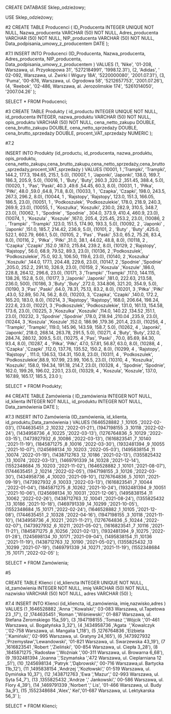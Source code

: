 CREATE DATABASE Sklep_odzieżowy;

USE Sklep_odzieżowy;

#2
CREATE TABLE Producenci (
    ID_Producenta INTEGER UNIQUE NOT NULL,
    Nazwa_producenta VARCHAR (50) NOT NULL,
    Adres_producenta VARCHAR (50) NOT NULL,
    NIP_producenta VARCHAR (50) NOT NULL,
    Data_podpisania_umowy_z_producentem DATE
    );
    
#7.1
INSERT INTO Producenci (ID_Producenta, Nazwa_producenta, Adres_producenta, NIP_producenta, Data_podpisania_umowy_z_producentem )
VALUES  (1,	'Nike', '01-208, Warszawa, ul. Przyokopowa 31', '5272184991', '1998.12.31'),
		(2,	'Adidas', '	02-092, Warszawa, ul. Żwirki I Wigury 18A', '5220000080', '2001.07.31'),
		(3,	'Puma', '00-876, Warszawa, ul. Ogrodowa 58', '5212657753', '2001.07.26'),
		(4,	'Reebok', '02-486, Warszawa, al. Jerozolimskie 174', '5261014050', '2007.04.26'
        );

SELECT * FROM Producenci;

#3
CREATE TABLE Produkty (
    id_productu INTEGER UNIQUE NOT NULL,
    id_producenta INTEGER,
    nazwa_produktu VARCHAR (50) NOT NULL,
    opis_produktu VARCHAR (50) NOT NULL,
    cena_netto_zakupu DOUBLE,
    cena_brutto_zakupu DOUBLE,
    cena_netto_sprzedaży DOUBLE,
    cena_brutto_sprzedaży DOUBLE,
    procent_VAT_sprzedaży NUMERIC
    );

#7.2
    
INSERT INTO Produkty (id_productu, id_producenta, nazwa_produktu, opis_produktu, cena_netto_zakupu,cena_brutto_zakupu,cena_netto_sprzedaży,cena_brutto_sprzedaży,procent_VAT_sprzedaży  )
VALUES (10001,	1	,'Trampki',	'Trampki', 144.2, 177.3, 194.65, 215.1, 5.0),
		(10007,	1	, 'Japonki', 'Japonki',	138.0, 169.7, 186.3,	205.9,	5.0),
		(10016,	1	, 'Buty',	'Buty',	260.3	,320.2	,351.45,	388.4,	5.0),
		(10020,	1	, 'Pas',	'Paski',	40.3	,49.6	,54.45,	60.3,	8.0),
		(10031,	1	, 'Piłka',	'Piłki',	48.0	,59.0	,64.8,	71.8,	8.0),
		(10033,	1	, 'Czapka',	'Czapki',	198.0,	243.5,	267.3,	296.2,	8.0),
		(10044,	1	, 'Rajstopy',	'Rajstopy',	123.0,	151.3,	166.05,	186.5,	23.0),
		(10051,	1	, 'Podkoszulek',	'Podkoszulekie',	178.0,	218.9,	240.3,	269.9,	23.0),
		(10055,	1	, 'Koszulka',	'Koszulki',	230.0,	282.9,	310.5,	348.7,	23.0),
		(10062,	1	, 'Spodnie'	, 'Spodnie'	, 304.0,	373.9,	410.4,	460.9,	23.0),
		(10074,	1	, 'Koszula'	, 'Koszule'	,167.0, 205.4,	225.45,	253.2,	23.0),
		(10086,	2	, 'Trampki'	, 'Trampki' 	,123.0,	151.5,	174.90,	193.3,	5.0),
		(10092,	2	, 'Japonki'	, 'Japonki'	,151.0,	185.7,	214.42,	236.9,	5.0),
		(10101,	2	, 'Buty'	, 'Buty'	,425.0,	522.1,	602.79,	666.1,	5.0),
		(10105,	2	, 'Pas'	, 'Paski'	,53.0,	65.2,	75.26,	83.4,	8.0),
		(10116,	2	, 'Piłka'	, 'Piłki'	,31.0,	38.1,	44.02,	48.8,	8.0),
		(10118,	2	, 'Czapka'	,'Czapki'	,152.0	,187.0,	215.84,	239.2,	8.0),
		(10129,	2	,'Rajstopy',	'Rajstopy',	56.0,	68.9,	79.52,	89.3,	23.0),
		(10136,	2	,'Podkoszulek',	'Podkoszulekie',	75.0,	92.3,	106.50,	119.6,	23.0),
		(10140,	2	,'Koszulka'	,'Koszulki'	,144.0,	177.1,	204.48,	229.6,	23.0),
		(10147,	2	,'Spodnie'	,'Spodnie'	,205.0,	252.2,	291.10,	326.9,	23.0),
		(10159,	2	,'Koszula'	,'Koszule'	,186.0,	228.8,	264.12,	296.6,	23.0),
		(10171,	3	,'Trampki' 	,'Trampki' 	,117.0,	144.115,	138.26,	152.8,	5.0),
		(10177,	3	,'Japonki'	,'Japonki'	,181.0,	222.63,	213.58,	236.0,	500),
		(10186,	3	,'Buty'	,'Buty'	,272.0,	334.806,	321.20,	354.9,	5.0),
		(10190,	3	,'Pas'	,'Paski'	,64.0,	78.31,	75.13,	83.2,	8.0),
		(10201,	3	,'Piłka'	,'Piłki'	,43.0,	52.89,	50.74,	56.2,	8.0),
		(10203,	3, 'Czapka', 	'Czapki'	,140.0,	172.2,	165.20,	183.0,	8.0),
		(10214,	3	,'Rajstopy',	'Rajstopy',	168.0,	206.64,	198.24,	222.6,	23.0),
		(10221,	3	,'Podkoszulek',	'Podkoszulekie',	131.0,	161.13,	154.58,	173.6,	23.0),
		(10225,	3	,'Koszulka'	,'Koszulki'	,114.0,	140.22	,134.52	,151.1,	23.0),
		(10232,	3	,'Spodnie'	,'Spodnie'	,178.0,	218.94	,210.04	,235.9,	23.0),
		(10244,	3	,'Koszula'	,'Koszule'	,152.0,	186.96	,179.36	,201.4,	23.0),
		(10256,	4 , 'Trampki', 'Trampki', 119.0, 145.96, 143.59, 158.7,	5.0),
		(10262,	4 , 'Japonki', 'Japonki', 218.0, 268.14, 263.78, 291.5, 5.0),
		(10271,	4	,'Buty', 'Buty', 232.0, 284.74, 280.12, 309.5, 5.0),
		(10275,	4	,'Pas', 'Paski' , 70.0, 85.69,	84.30, 93.4, 8.0),
		(10287,	4	, 'Piłka', 'Piłki', 47.0,	57.81,	56.87,	63.0, 8.0),
		(10288,	4	, 'Czapka'	,'Czapki'	,112.0,	137.76,	135.52,	150.2, 8.0),
		(10299,	4	, 'Rajstopy',	'Rajstopy' , 111.0,	136.53,	134.31,	150.8, 23.0),
		(10311,	4 , 'Podkoszulek',	'Podkoszulekie',88.9,	107.99,	23.99,	106.5,	23.0),
		(10310,	4	, 'Koszulka', 'Koszulki',	158.0,	194.34,	191.18,	214.7,	23.0),
        (10328,	4	, 'Spodnie', 'Spodnie',	162.0,	199.26,	196.02,	220.1,	23.0),
		(10329,	4	, 'Koszula', 'Koszule',	137.0,	167.89,	165.17,	185.5,	23.0
        );

SELECT * FROM Produkty;

#4
CREATE TABLE Zamówienia (
    ID_zamówienia INTEGER NOT NULL,
    id_klienta INTEGER NOT NULL,
    id_produktu INTEGER NOT NULL,
    Data_zamówienia DATE
    );
    
#7.3
INSERT INTO Zamówienia (ID_zamówienia, id_klienta, id_produktu,Data_zamówienia )
VALUES (1646528882	,1	,10105	,'2022-02-03'),
		(1744635451	,2	,10232	,'2022-01-21'),
		(1947198155	,3	,10118	,'2022-02-24'),
		(1434958736	,4	,10225	,'2022-03-13'),
		(1276764836	,5	,10129	,'2022-03-15'),
		(1473927932	,6	,10086	,'2022-03-13'),
		(1616823541	,7	,10140	,'2021-11-19'),
		(1845871275	,8	,10016	,'2022-03-30'),
		(1932481394	,9	,10055	,'2021-10-07'),
		(1245698134	,10	,10203	,'2022-05-03'),
		(1495838154	,11	,10074	,'2022-01-19'),
		(1438712763	,12	,10186	,'2021-02-13'),
		(1355825432	,13	,10074	,'2022-03-13'),
		(1469791339	,14	,10328	,'2021-12-14'),
		(1552348684	,15	,10203	,'2021-11-02'),
		(1646528882	,1	,10101	,'2021-08-07'),
		(1744635451	,2	,10214	,'2022-02-05'),
		(1947198155	,3	,10126	,'2022-03-30'),
		(1434958736	,4	,10020	,'2021-09-10'),
		(1276764836	,5	,10101	,'2021-09-19'),
		(1473927932	,6	,10033	,'2022-03-13'),
		(1616823541	,7	,10044	,'2022-01-04'),
		(1845871275	,8	,10262	,'2021-10-24'),
		(1932481394	,9	,10051	,'2021-10-06'),
		(1245698134	,10	,10031	,'2021-12-06'),
		(1495838154	,11	,10062	,'2022-02-26'),
		(1438712763	,12	,10041	,'2021-08-24'),
		(1355825432	,13	,10186	,'2021-10-18'),
		(1469791339	,14	,10299	,'2021-10-05'),
		(1552348684	,15	,10171	,'2022-02-24'),
		(1646528882	,1	,10105	,'2021-12-08'),
		(1744635451	,2	,10328	,'2022-04-16'),
		(1947198155	,3	,10118	,'2021-11-10'),
		(1434958736	,4	,10221	,'2021-11-21'),
		(1276764836	,5	,10244	,'2022-02-07'),
		(1473927932	,6	,10211	,'2021-05-02'),
		(1616823541	,7	,10116	,'2021-11-21'),
		(1845871275	,8	,10256	,'2021-02-13'),
		(1932481394	,9	,10275	,'2022-01-28'),
		(1245698134	,10	,10171	,'2021-09-04'),
		(1495838154	,11	,10136	,'2021-11-19'),
		(1438712763	,12	,10190	,'2021-05-02'),
		(1355825432	,13	,10299	,'2021-07-19'),
		(1469791339	,14	,10271	,'2021-11-19'),
		(1552348684	,15	,10171	,'2022-02-05'
        );
    
SELECT * FROM Zamówienia;


#5

 CREATE TABLE Klienci (
    id_kliencta INTEGER UNIQUE NOT NULL,
    id_zamówienia INTEGER NOT NULL,
    imię VARCHAR (50) NOT NULL,
    nazwisko VARCHAR (50) NOT NULL,
    adres VARCHAR (50)
    );

#7.4
INSERT INTO Klienci (id_kliencta, id_zamówienia, imię,nazwisko,adres )
VALUES  (1	,1646528882	,'Anna	','Kowalski',' 03-083 Warszawa, ul.Tapetowa 23 _17'),
		(2	,1744635451	,'Roman	','Wiśniewski','	01-887 Warszawa, ul. Stefana Żeromskiego 15a_59'),
		(3	,1947198155	,'Tomasz	','Wójcik	','01-461 Warszawa, ul. Bogatyńska 3_32'),
		(4	,1434958736	,'Agata 	','Kowalczyk	','02-758 Warszawa, ul. Mangalia 1_118'),
		(5	,1276764836	,'Elżbieta	','Kamiński','	02-995 Warszawa, ul. Gratyny 24_165'),
		(6	,1473927932	,'Przemysław','Lewandowski', '01-821 Warszawa, ul. Swarzewska 43_19'),
		(7	,1616823541	,'Robert	','Zieliński', '00-854 Warszawa, ul. Ciepła 3_28'),
		(8	,1845871275	,'Radosław	','Woźniak	','00-311 Warszawa, ul. Browarna 6_68'),
		(9	,1932481394	,'Joanna	','Szymańska	','472 Warszawa, ul. Cieplarniana 12 _51'),
		(10	,1245698134	,'Patryk	','Dąbrowski','	00-716 Warszawa,ul. Bartycka 11b_12'),
		(11	,1495838154	,'Andrzej	','Kozłowski','	01-519 Warszawa, ul. Dymińska 10_37'),
		(12	,1438712763	,'Ewa	','Mazur','	02-993 Warszawa, ul. Syta 54_7'),
		(13	,1355825432	,'Andrze	',' Jankowski','	00-586 Warszawa,  ul. Flory 4_39'),
		(14	,1469791339	,'Norbert	',' Lis',	'01-466 Warszawa, ul. Budy 3a_9'),
		(15	,1552348684	,'Alex','	Kel','01-687 Warszawa, ul. Lektykarska 56_3'
        );
        
SELECT * FROM Klienci;       

